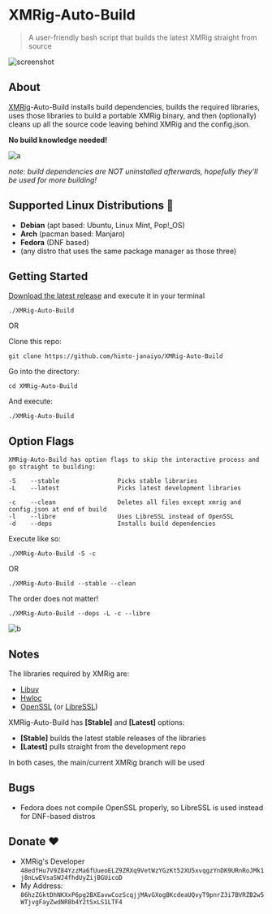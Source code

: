 # XMRig-Auto-Build
>A user-friendly bash script that builds the latest XMRig straight from source

![screenshot](https://i.ibb.co/vHsyZWw/XMRig-Auto-Build.png)

## About 
[XMRig](https://github.com/xmrig/xmrig)-Auto-Build installs build dependencies, builds the required libraries, uses those libraries to build a portable XMRig binary, and then (optionally) cleans up all the source code leaving behind XMRig and the config.json.

**No build knowledge needed!**

![a](https://i.ibb.co/WDvhDX3/a.gif)

*note: build dependencies are NOT uninstalled afterwards, hopefully they'll be used for more building!*

## Supported Linux Distributions 🐧
* **Debian** (apt based: Ubuntu, Linux Mint, Pop!_OS)
* **Arch** (pacman based: Manjaro)
* **Fedora** (DNF based)
* (any distro that uses the same package manager as those three)

## Getting Started
[Download the latest release](https://github.com/hinto-janaiyo/XMRig-Auto-Build/releases/latest)
and execute it in your terminal
```
./XMRig-Auto-Build
```

OR

Clone this repo:
```
git clone https://github.com/hinto-janaiyo/XMRig-Auto-Build
```
Go into the directory:
```
cd XMRig-Auto-Build
```
And execute:
```
./XMRig-Auto-Build
```
## Option Flags
```
XMRig-Auto-Build has option flags to skip the interactive process and go straight to building:

-S    --stable                Picks stable libraries
-L    --latest                Picks latest development libraries

-c    --clean                 Deletes all files except xmrig and config.json at end of build
-l    --libre                 Uses LibreSSL instead of OpenSSL
-d    --deps                  Installs build dependencies
```
Execute like so:
```
./XMRig-Auto-Build -S -c
```
OR
```
./XMRig-Auto-Build --stable --clean
```
The order does not matter!
```
./XMRig-Auto-Build --deps -L -c --libre
```
![b](https://i.ibb.co/qJfyC91/b.gif)

## Notes
The libraries required by XMRig are:
* [Libuv](https://github.com/libuv/libuv)
* [Hwloc](https://github.com/open-mpi/hwloc)
* [OpenSSL](https://github.com/openssl/openssl) (or [LibreSSL](https://github.com/libressl-portable/portable))

XMRig-Auto-Build has **[Stable]** and **[Latest]** options:
* **[Stable]** builds the latest stable releases of the libraries
* **[Latest]** pulls straight from the development repo

In both cases, the main/current XMRig branch will be used

## Bugs
* Fedora does not compile OpenSSL properly, so LibreSSL is used instead for DNF-based distros

## Donate ❤️
* XMRig's Developer `48edfHu7V9Z84YzzMa6fUueoELZ9ZRXq9VetWzYGzKt52XU5xvqgzYnDK9URnRoJMk1j8nLwEVsaSWJ4fhdUyZijBGUicoD`
* My Address: `86hzZGktDhNKXxP6pg2BXEavwCozScqjjMAvGXogBKcdeaUQvyT9pnrZ3i7BVRZB2w5WTjvgFayZwdNR8b4Y2tSxLS1LTF4`
